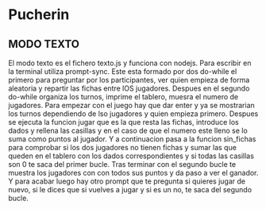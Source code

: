 # Pucherin
 
MODO TEXTO
------------
El modo texto es el fichero texto.js y funciona con nodejs. Para escribir en la terminal utiliza prompt-sync.
Este esta formado por dos do-while el primero para preguntar por los participantes, ver quien empieza de forma aleatoria y repartir las fichas entre lOS jugadores.
Despues en el segundo do-while organiza los turnos, imprime el tablero, muesra el numero de jugadores. Para empezar con el juego hay que dar enter y ya se mostrarian 
los turnos dependiendo de lso jugadores y quien empieza primero. Despues se ejecuta la funcion jugar que es la que resta las fichas, introduce los dados y rellena las
casillas y en el caso de que el numero este lleno se lo suma como puntos al jugador. Y a continuacion pasa a la funcion sin_fichas para comprobar si los dos jugadores 
no tienen fichas y sumar las que queden en el tablero con los dados correspondientes y si  todas las casillas son 0 te saca del primer bucle.
Tras terminar con el segundo bucle te muestra los jugadores con con todos sus puntos y da paso a ver el ganador.
Y para acabar luego hay otro prompt que te pregunta si quieres jugar de nuevo, si le dices que si vuelves a jugar y si es un no, te saca del segundo bucle.
